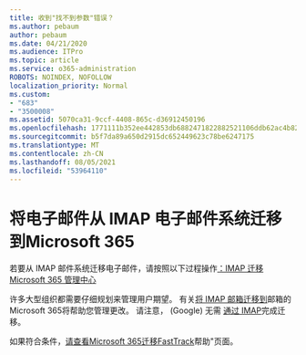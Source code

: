 ```yaml
---
title: 收到"找不到参数"错误？
ms.author: pebaum
author: pebaum
ms.date: 04/21/2020
ms.audience: ITPro
ms.topic: article
ms.service: o365-administration
ROBOTS: NOINDEX, NOFOLLOW
localization_priority: Normal
ms.custom:
- "683"
- "3500008"
ms.assetid: 5070ca31-9ccf-4408-865c-d36912450196
ms.openlocfilehash: 1771111b352ee442853db6882471822882521106ddb62ac4b82a2791a989e732
ms.sourcegitcommit: b5f7da89a650d2915dc652449623c78be6247175
ms.translationtype: MT
ms.contentlocale: zh-CN
ms.lasthandoff: 08/05/2021
ms.locfileid: "53964110"
---
```

# <a name="migrating-email-from-imap-email-system-to-microsoft-365"></a>将电子邮件从 IMAP 电子邮件系统迁移到Microsoft 365

若要从 IMAP 邮件系统迁移电子邮件，请按照以下过程操作[：IMAP 迁移Microsoft 365 管理中心](https://docs.microsoft.com/Exchange/mailbox-migration/migrating-imap-mailboxes/imap-migration-in-the-admin-center)
  
许多大型组织都需要仔细规划来管理用户期望。 有关[将 IMAP 邮箱迁移到](https://docs.microsoft.com/Exchange/mailbox-migration/migrating-imap-mailboxes/migrating-imap-mailboxes)邮箱的Microsoft 365将帮助您管理更改。 请注意， (Google) 无需 [通过 IMAP](https://docs.microsoft.com/Exchange/mailbox-migration/perform-g-suite-migration)完成迁移。

如果符合条件，[请查看Microsoft 365迁移FastTrack](https://www.microsoft.com/fasttrack/microsoft-365/office-365)帮助"页面。
  
